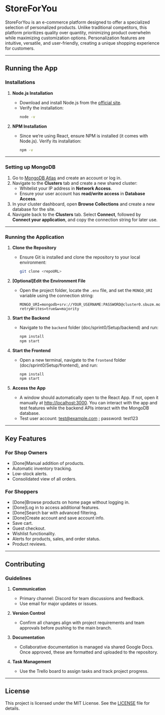 # StoreForYou

StoreForYou is an e-commerce platform designed to offer a specialized selection of personalized products. Unlike traditional competitors, this platform prioritizes quality over quantity, minimizing product overwhelm while maximizing customization options. Personalization features are intuitive, versatile, and user-friendly, creating a unique shopping experience for customers.

---

## Running the App

### **Installations**
1. **Node.js Installation**
   - Download and install Node.js from the [official site](https://nodejs.org/).
   - Verify the installation:
     ```bash
     node -v
     ```

2. **NPM Installation**
   - Since we’re using React, ensure NPM is installed (it comes with Node.js). Verify its installation:
     ```bash
     npm -v
     ```

---

### **Setting up MongoDB**
1. Go to [MongoDB Atlas](https://www.mongodb.com/cloud/atlas) and create an account or log in.
2. Navigate to the **Clusters** tab and create a new shared cluster:
   - Whitelist your IP address in **Network Access**.
   - Ensure your user account has **read/write access** in **Database Access**.
3. In your cluster dashboard, open **Browse Collections** and create a new database for the site.
4. Navigate back to the **Clusters** tab. Select **Connect**, followed by **Connect your application**, and copy the connection string for later use.

---

### **Running the Application**
1. **Clone the Repository**
   - Ensure Git is installed and clone the repository to your local environment:
     ```bash
     git clone <repoURL>
     ```

2. **[Optional]Edit the Environment File**
   - Open the project folder, locate the `.env` file, and set the `MONGO_URI` variable using the connection string:
     ```
     MONGO_URI=mongodb+srv://YOUR_USERNAME:PASSWORD@cluster0.sbuzm.mongodb.net/YOUR_DATABASE_NAME?retryWrites=true&w=majority
     ```

3. **Start the Backend**
   - Navigate to the `backend` folder (doc/sprint0/Setup/backend) and run:
     ```bash
     npm install
     npm start
     ```

4. **Start the Frontend**
   - Open a new terminal, navigate to the `frontend` folder (doc/sprint0/Setup/frontend), and run:
     ```bash
     npm install
     npm start
     ```

5. **Access the App**
   - A window should automatically open to the React App. If not, open it manually at [http://localhost:3000](http://localhost:3000). You can interact with the app and test features while the backend APIs interact with the MongoDB database.
   - Test user account: test@example.com ; password: test123

---

## Key Features

### **For Shop Owners**
- [Done]Manual addition of products.
- Automatic inventory tracking.
- Low-stock alerts.
- Consolidated view of all orders.

### **For Shoppers**
- [Done]Browse products on home page without logging in. 
- [Done]Log in to access additional features.
- [Done]Search bar with advanced filtering.
- [Done]Create account and save account info.
- Save cart. 
- Guest checkout.
- Wishlist functionality.
- Alerts for products, sales, and order status.
- Product reviews.

---

## Contributing

### **Guidelines**
1. **Communication**
   - Primary channel: Discord for team discussions and feedback.
   - Use email for major updates or issues.

2. **Version Control**
   - Confirm all changes align with project requirements and team approvals before pushing to the main branch.

3. **Documentation**
   - Collaborative documentation is managed via shared Google Docs. Once approved, these are formatted and uploaded to the repository.

4. **Task Management**
   - Use the Trello board to assign tasks and track project progress.

---

## License
This project is licensed under the MIT License. See the [LICENSE](LICENSE) file for details.
